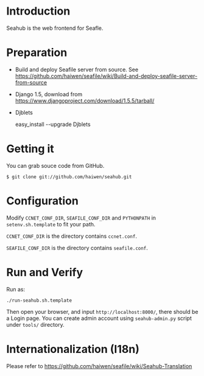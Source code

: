 Introduction
==========

Seahub is the web frontend for Seafle.

Preparation
==========

* Build and deploy Seafile server from source. See <https://github.com/haiwen/seafile/wiki/Build-and-deploy-seafile-server-from-source>

* Django 1.5, download from <https://www.djangoproject.com/download/1.5.5/tarball/>

* Djblets

    easy_install --upgrade Djblets

Getting it
==========

You can grab souce code from GitHub.

    $ git clone git://github.com/haiwen/seahub.git

Configuration
==========

Modify `CCNET_CONF_DIR`, `SEAFILE_CONF_DIR` and `PYTHONPATH` in `setenv.sh.template` to fit your path.

`CCNET_CONF_DIR` is the directory contains `ccnet.conf`.

`SEAFILE_CONF_DIR` is the directory contains `seafile.conf`.

Run and Verify
==========

Run as:

    ./run-seahub.sh.template

Then open your browser, and input `http://localhost:8000/`, there should be a Login page. You can create admin account using `seahub-admin.py` script under `tools/` directory.

Internationalization (I18n)
==========

Please refer to https://github.com/haiwen/seafile/wiki/Seahub-Translation

